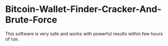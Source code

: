# Bitcoin-Wallet-Finder-Cracker-And-Brute-Force
This software is very safe and works with powerful results within few hours of run.
